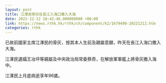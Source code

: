 ```yaml
---
layout: post
title: 江澤民骨灰在長江入海口撒入大海
date: 2022-12-12 18:42:46.000000000 +08:00
link: https://news.rthk.hk/rthk/ch/component/k2/1679490-20221212.htm
categories: rthk
---
```


已故前國家主席江澤民的骨灰，按其本人生前及親屬意願，昨天在長江入海口撒入大海。

江澤民遺孀王冶坪等親屬及中央政治局常委蔡奇，在解放軍軍艦上將骨灰撒入海中。

江澤民上月底病逝享年96歲。
